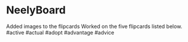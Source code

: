 # NeelyBoard
Added images to the flipcards 
Worked on the five flipcards listed below. 
#active
#actual
#adopt
#advantage
#advice
